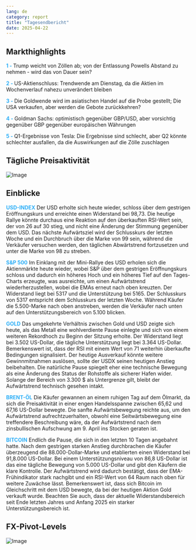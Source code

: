 ```yaml
---
lang: de
category: report
title: "Tagesendbericht"
date: 2025-04-22
---
```



<h2>Markthighlights</h2>
<strong style="color: #2caef7;">1 - </strong> Trump weicht von Zöllen ab; von der Entlassung Powells Abstand zu nehmen - wird das von Dauer sein?

<strong style="color: #2caef7;">2 - </strong> US-Aktienschluss: Trendwende am Dienstag, da die Aktien im Wochenverlauf nahezu unverändert bleiben

<strong style="color: #2caef7;">3 - </strong> Die Goldwende wird im asiatischen Handel auf die Probe gestellt; Die USA verkaufen, aber werden die Gebote zurückkehren?

<strong style="color: #2caef7;">4 - </strong> Goldman Sachs: optimistisch gegenüber GBP/USD, aber vorsichtig gegenüber GBP gegenüber europäischen Währungen

<strong style="color: #2caef7;">5 - </strong> Q1-Ergebnisse von Tesla: Die Ergebnisse sind schlecht, aber Q2 könnte schlechter ausfallen, da die Auswirkungen auf die Zölle zuschlagen



<h2>Tägliche Preisaktivität</h2>
<img src="https://markleighedu.github.io/img/Apr-2025/22-Apr-2025/price.jpg" alt="Image"/>

<h2>Einblicke</h2>
<strong style="color: #2caef7;">USD-INDEX</strong> Der USD erholte sich heute wieder, schloss über dem gestrigen Eröffnungskurs und erreichte einen Widerstand bei 98,73. Die heutige Rallye könnte durchaus eine Reaktion auf den überkauften RSI-Wert sein, der von 26 auf 30 stieg, und nicht eine Änderung der Stimmung gegenüber dem USD. Das nächste Aufwärtsziel wird der Schlusskurs der letzten Woche und ein Durchbruch über die Marke von 99 sein, während die Verkäufer versuchen werden, den täglichen Abwärtstrend fortzusetzen und unter die Marke von 98 zu streben.    

<strong style="color: #2caef7;">S&P 500</strong> Im Einklang mit der Mini-Rallye des USD erholen sich die Aktienmärkte heute wieder, wobei S&P über dem gestrigen Eröffnungskurs schloss und dadurch ein höheres Hoch und ein höheres Tief auf den Tages-Charts erzeugte, was ausreichte, um einen Aufwärtstrend wiederherzustellen, wobei die EMAs erneut nach oben kreuzten. Der Widerstand liegt bei 5317 und die Unterstützung bei 5165. Der Schlusskurs von 5317 entspricht dem Schlusskurs der letzten Woche. Während Käufer die 5.500-Marke nach oben anstreben, werden die Verkäufer nach unten auf den Unterstützungsbereich von 5.100 blicken.

<strong style="color: #2caef7;">GOLD</strong> Das umgekehrte Verhältnis zwischen Gold und USD zeigte sich heute, als das Metall eine wohlverdiente Pause einlegte und sich von einem weiteren Rekordhoch zu Beginn der Sitzung erholte. Der Widerstand liegt bei 3.502 US-Dollar, die tägliche Unterstützung liegt bei 3.364 US-Dollar. Bemerkenswert ist, dass der RSI mit einem Wert von 71 weiterhin überkaufte Bedingungen signalisiert. Der heutige Ausverkauf könnte weitere Gewinnmitnahmen auslösen, sollte der USDX seinen heutigen Anstieg beibehalten. Die natürliche Pause spiegelt eher eine technische Bewegung als eine Änderung des Status der Rohstoffe als sicherer Hafen wider. Solange der Bereich von 3.300 $ als Untergrenze gilt, bleibt der Aufwärtstrend technisch gesehen intakt. 

<strong style="color: #2caef7;">BRENT-ÖL</strong> Die Käufer gewannen an einem ruhigen Tag auf dem Ölmarkt, da sich die Preisaktivität in einer engen Handelsspanne zwischen 65,62 und 67,16 US-Dollar bewegte. Die sanfte Aufwärtsbewegung reichte aus, um den Aufwärtstrend aufrechtzuerhalten, obwohl eine Seitwärtsbewegung eine treffendere Beschreibung wäre, da der Aufwärtstrend nach dem zinsbullischen Aufschwung am 9. April ins Stocken geraten ist.

<strong style="color: #2caef7;">BITCOIN</strong> Endlich die Pause, die sich in den letzten 10 Tagen angebahnt hatte. Nach dem gestrigen starken Anstieg durchbrachen die Käufer überzeugend die 88.000-Dollar-Marke und etablierten einen Widerstand bei 91,8.000 US-Dollar. Bei einem Unterstützungsniveau von 86,8 US-Dollar ist das eine tägliche Bewegung von 5.000 US-Dollar und gibt den Käufern die klare Kontrolle. Der Aufwärtstrend wird dadurch bestätigt, dass der EMA-Frühindikator stark nachgibt und ein RSI-Wert von 64 Raum nach oben für weitere Zuwächse lässt. Bemerkenswert ist, dass sich Bitcoin im Gleichschritt mit dem USD bewegte, da bei der heutigen Aktion Gold verkauft wurde. Beachten Sie auch, dass der aktuelle Widerstandsbereich seit Ende letzten Jahres und Anfang 2025 ein starker Unterstützungsbereich ist.



<h2>FX-Pivot-Levels</h2>
<img src="https://markleighedu.github.io/img/Apr-2025/22-Apr-2025/pivot.jpg" alt="Image"/>